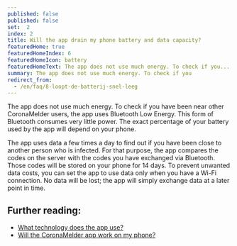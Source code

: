 ```yaml
---
published: false
published: false
set:  2
index: 2
title: Will the app drain my phone battery and data capacity?
featuredHome: true
featuredHomeIndex: 6
featuredHomeIcon: battery
featuredHomeText: The app does not use much energy. To check if you...
summary: The app does not use much energy. To check if you
redirect_from: 
  - /en/faq/8-loopt-de-batterij-snel-leeg
---
```

The app does not use much energy. To check if you have been near other CoronaMelder users, the app uses Bluetooth Low Energy. This form of Bluetooth consumes very little power. The exact percentage of your battery used by the app will depend on your phone.

The app uses data a few times a day to find out if you have been close to another person who is infected. For that purpose, the app compares the codes on the server with the codes you have exchanged via Bluetooth. Those codes will be stored on your phone for 14 days.
To prevent unwanted data costs, you can set the app to use data only when you have a Wi-Fi connection. No data will be lost; the app will simply exchange data at a later point in time.

## Further reading:

- <a href="/{{page.lang}}/faq/2-6-hoe-werkt-de-app-technisch-precies" lang="en" hreflang="en">What technology does the app use?</a> 
- <a href="/{{page.lang}}/faq/1-6-werkt-coronamelder-op-mijn-tel" lang="en" hreflang="en">Will the CoronaMelder app work on my phone?</a>
